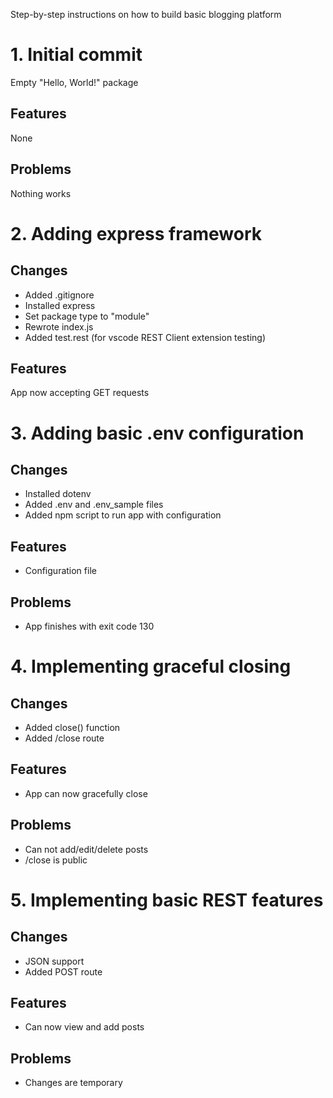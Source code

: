 Step-by-step instructions on how to build basic blogging platform

# 1. Initial commit
Empty "Hello, World!" package

## Features
None

## Problems
Nothing works

# 2. Adding express framework

## Changes
* Added .gitignore
* Installed express
* Set package type to "module"
* Rewrote index.js
* Added test.rest (for vscode REST Client extension testing)

## Features
App now accepting GET requests

# 3. Adding basic .env configuration

## Changes
* Installed dotenv
* Added .env and .env_sample files
* Added npm script to run app with configuration

## Features
* Configuration file

## Problems
* App finishes with exit code 130

# 4. Implementing graceful closing

## Changes
* Added close() function
* Added /close route

## Features
* App can now gracefully close

## Problems
* Can not add/edit/delete posts
* /close is public

# 5. Implementing basic REST features

## Changes
* JSON support
* Added POST route

## Features
* Can now view and add posts

## Problems
* Changes are temporary
